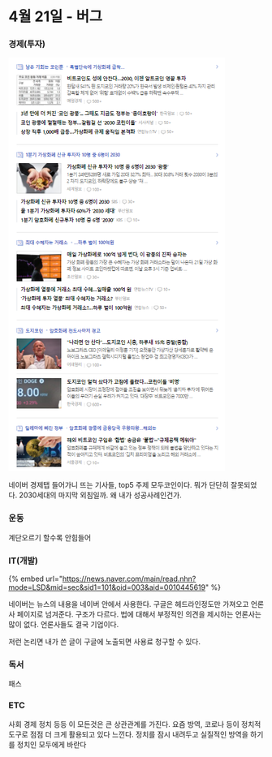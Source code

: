 # 4월 21일 - 버그

### 경제\(투자\)

![](../.gitbook/assets/image%20%2827%29.png)

네이버 경제탭 들어가니 뜨는 기사들, top5 주제 모두코인이다. 뭐가 단단히 잘못되었다. 2030세대의 마지막 외침일까. 왜 내가 성공사례인건가.

### 운동

계단오르기 할수록 안힘들어  


### IT\(개발\)

{% embed url="https://news.naver.com/main/read.nhn?mode=LSD&mid=sec&sid1=101&oid=003&aid=0010445619" %}

네이버는 뉴스의 내용을 네이버 안에서 사용한다. 구글은 헤드라인정도만 가져오고 언론사 페이지로 넘겨준다. 구조가 다르다. 법에 대해서 부정적인 의견을 제시하는 언론사는 많이 없다. 언론사들도 결국 기업이다.

저런 논리면 내가 쓴 글이 구글에 노출되면 사용료 청구할 수 있다.

### 독서

패스  

### ETC

사회 경제 정치 등등 이 모든것은 큰 상관관계를 가진다. 요즘 방역, 코로나 등이 정치적 도구로 점점 더 크게 활용되고 있다 느낀다. 정치를 잠시 내려두고 실질적인 방역을 하기를 정치인 모두에게 바란다

